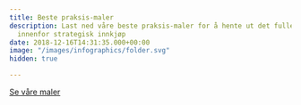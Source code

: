 ```yaml
---
title: Beste praksis-maler
description: Last ned våre beste praksis-maler for å hente ut det fulle potensialet
  innenfor strategisk innkjøp
date: 2018-12-16T14:31:35.000+00:00
image: "/images/infographics/folder.svg"
hidden: true

---
```

<a href="/ignite-academy/maler" class="btn btn-primary green btn-lg">Se våre maler</a>
